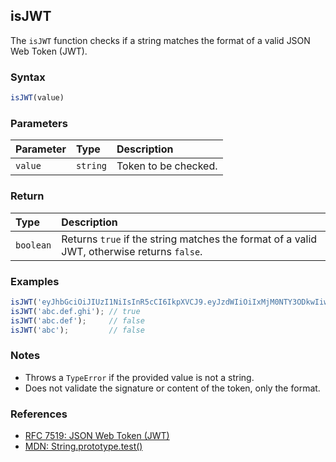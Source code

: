 ## isJWT

The `isJWT` function checks if a string matches the format of a valid JSON Web Token (JWT).

### Syntax

```javascript
isJWT(value)
```

### Parameters

| Parameter | Type     | Description                                 |
| :-------- | :------- | :------------------------------------------ |
| `value`   | `string` | Token to be checked.                        |

### Return

| Type      | Description                                 |
| :-------- | :------------------------------------------ |
| `boolean` | Returns `true` if the string matches the format of a valid JWT, otherwise returns `false`. |

### Examples

```javascript
isJWT('eyJhbGciOiJIUzI1NiIsInR5cCI6IkpXVCJ9.eyJzdWIiOiIxMjM0NTY3ODkwIiwibmFtZSI6IkpvaG4gRG9lIiwiaWF0IjoxNTE2MjM5MDIyfQ.SflKxwRJSMeKKF2QT4fwpMeJf36POk6yJV_adQssw5c'); // true
isJWT('abc.def.ghi'); // true
isJWT('abc.def');     // false
isJWT('abc');         // false
```

### Notes

- Throws a `TypeError` if the provided value is not a string.
- Does not validate the signature or content of the token, only the format.

### References

- [RFC 7519: JSON Web Token (JWT)](https://tools.ietf.org/html/rfc7519)
- [MDN: String.prototype.test()](https://developer.mozilla.org/pt-BR/docs/Web/JavaScript/Reference/Global_Objects/RegExp/test)